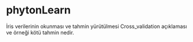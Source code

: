 # phytonLearn
İris verilerinin okunması ve tahmin yürütülmesi
Cross_validation açıklaması ve örneği
kötü tahmin nedir.
